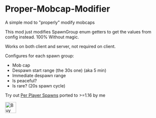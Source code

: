 # Proper-Mobcap-Modifier
A simple mod to "properly" modify mobcaps

This mod just modifies SpawnGroup enum getters to get the values from config instead. 100% Without magic.

Works on both client and server, not required on client.


Configures for each spawn group:

- Mob cap
- Despawn start range (the 30s one) (aka 5 min)
- Immediate despawn range
- Is peaceful?
- Is rare? (20s spawn cycle)


Try out [Per Player Spawns](https://modrinth.com/mod/fabric-per-player-spawns) ported to >=1.16 by me

<a href='https://ko-fi.com/M4M4I866V' target='_blank'><img height='36' style='border:0px;height:36px;' src='https://storage.ko-fi.com/cdn/kofi1.png?v=3' border='0' alt='Buy Me a Coffee at ko-fi.com' /></a>
